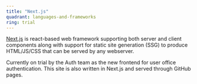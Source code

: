 ```yaml
---
title: "Next.js"
quadrant: languages-and-frameworks
ring: trial
---
```


[Next.js](https://nextjs.org) is react-based web framework supporting both
server and client components along with support for static site generation (SSG)
to produce HTML/JS/CSS that can be served by any webserver.

Currently on trial by the Auth team as the new frontend for user office
authentication. This site is also written in Next.js and served through
GitHub pages.
